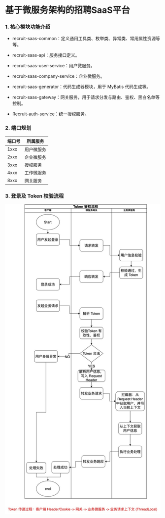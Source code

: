 # 基于微服务架构的招聘SaaS平台
### 1. 核心模块功能介绍

- recruit-saas-common：定义通用工具类、枚举类、异常类、常用属性资源等等。

- recruit-saas-api：服务接口定义。

- recruit-saas-user-service：用户微服务。

- recruit-saas-company-service：企业微服务。

- recruit-saas-generator：代码生成器模块，用于 MyBatis 代码生成等。

- recruit-saas-gateway：网关服务，用于请求分发与路由、鉴权、黑白名单等控制。

- Recruit-auth-service：统一授权服务。

  

### 2. 端口规划

| 端口号 | 所属服务   |
| ------ | ---------- |
| 1xxx   | 用户微服务 |
| 2xxx   | 企业微服务 |
| 3xxx   | 授权服务   |
| 4xxx   | 工作微服务 |
| 8xxx   | 网关服务   |



### 3. 登录及 Token 校验流程

![](docs/Token校验流程.jpg)

